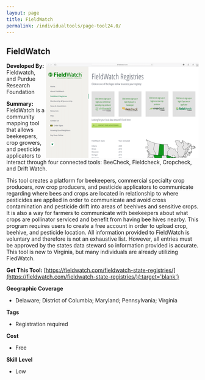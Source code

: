 ```yaml
---
layout: page
title: FieldWatch
permalink: /individualtools/page-tool24.0/
---
```

## FieldWatch

<img src="/images/scaled_250_400/TOOLID_24.0_ScreenCapture-1.png" style="max-height:250px;max-width:400;" align="right"/>

**Developed By:** Fieldwatch, and Purdue Research Foundation

**Summary:** FieldWatch is a community mapping tool that allows beekeepers, crop growers, and pesticide applicators to interact through four connected tools: BeeCheck, Fieldcheck, Cropcheck, and Drift Watch.  

This tool creates a platform for beekeepers, commercial specialty crop producers, row crop producers, and pesticide applicators to communicate regarding where bees and crops are located in relationship to where pesticides are applied in order to communicate and avoid cross contamination and pesticide drift into areas of beehives and sensitive crops. It is also a way for farmers to communicate with beekeepers about what crops are pollinator serviced and benefit from having bee hives nearby. This program requires users to create a free account in order to upload crop, beehive, and pesticide location. All information provided to FieldWatch is voluntary and therefore is not an exhaustive list. However, all entries must be approved by the states data steward so information provided is accurate. This tool is new to Virginia, but many individuals are already utilizing FiedWatch. 

**Get This Tool:** [https://fieldwatch.com/fieldwatch-state-registries/](https://fieldwatch.com/fieldwatch-state-registries/){:target='blank'}

**Geographic Coverage**

* Delaware; District of Columbia; Maryland; Pennsylvania; Virginia

**Tags**

*  Registration required

**Cost**

* Free

**Skill Level**

* Low
